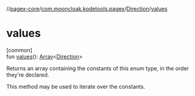 //[pagex-core](../../../index.md)/[com.mooncloak.kodetools.pagex](../index.md)/[Direction](index.md)/[values](values.md)

# values

[common]\
fun [values](values.md)(): [Array](https://kotlinlang.org/api/latest/jvm/stdlib/kotlin/-array/index.html)&lt;[Direction](index.md)&gt;

Returns an array containing the constants of this enum type, in the order they're declared.

This method may be used to iterate over the constants.
